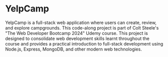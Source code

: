 # YelpCamp
YelpCamp is a full-stack web application where users can create, review, and explore campgrounds. This code-along project is part of Colt Steele's "The Web Developer Bootcamp 2024" Udemy course. This project is designed to consolidate web development skills learnt throughout the course and provides a practical introduction to full-stack development using Node.js, Express, MongoDB, and other modern web technologies.
